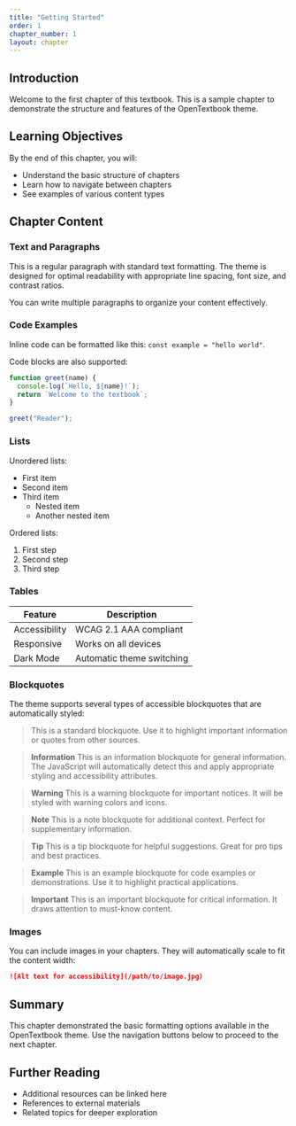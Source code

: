 ```yaml
---
title: "Getting Started"
order: 1
chapter_number: 1
layout: chapter
---
```


## Introduction

Welcome to the first chapter of this textbook. This is a sample chapter to demonstrate the structure and features of the OpenTextbook theme.

## Learning Objectives

By the end of this chapter, you will:

- Understand the basic structure of chapters
- Learn how to navigate between chapters
- See examples of various content types

## Chapter Content

### Text and Paragraphs

This is a regular paragraph with standard text formatting. The theme is designed for optimal readability with appropriate line spacing, font size, and contrast ratios.

You can write multiple paragraphs to organize your content effectively.

### Code Examples

Inline code can be formatted like this: `const example = "hello world"`.

Code blocks are also supported:

```javascript
function greet(name) {
  console.log(`Hello, ${name}!`);
  return `Welcome to the textbook`;
}

greet("Reader");
```

### Lists

Unordered lists:

- First item
- Second item
- Third item
  - Nested item
  - Another nested item

Ordered lists:

1. First step
2. Second step
3. Third step

### Tables

| Feature | Description |
|---------|-------------|
| Accessibility | WCAG 2.1 AAA compliant |
| Responsive | Works on all devices |
| Dark Mode | Automatic theme switching |

### Blockquotes

The theme supports several types of accessible blockquotes that are automatically styled:

> This is a standard blockquote. Use it to highlight important information or quotes from other sources.

> **Information** This is an information blockquote for general information. The JavaScript will automatically detect this and apply appropriate styling and accessibility attributes.

> **Warning** This is a warning blockquote for important notices. It will be styled with warning colors and icons.

> **Note** This is a note blockquote for additional context. Perfect for supplementary information.

> **Tip** This is a tip blockquote for helpful suggestions. Great for pro tips and best practices.

> **Example** This is an example blockquote for code examples or demonstrations. Use it to highlight practical applications.

> **Important** This is an important blockquote for critical information. It draws attention to must-know content.

### Images

You can include images in your chapters. They will automatically scale to fit the content width:

```markdown
![Alt text for accessibility](/path/to/image.jpg)
```

## Summary

This chapter demonstrated the basic formatting options available in the OpenTextbook theme. Use the navigation buttons below to proceed to the next chapter.

## Further Reading

- Additional resources can be linked here
- References to external materials
- Related topics for deeper exploration
